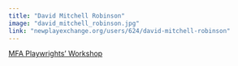 ```yaml
---
title: "David Mitchell Robinson"
image: "david_mitchell_robinson.jpg"
link: "newplayexchange.org/users/624/david-mitchell-robinson"
---
```


[MFA Playwrights’ Workshop](/programs/mfa-playwrights-workshop)